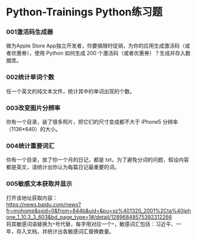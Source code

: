 # Python-Trainings Python练习题
### 001激活码生成器
做为Apple Store App独立开发者，你要搞限时促销，为你的应用生成激活码（或者优惠券），使用 Python 如何生成 200 个激活码（或者优惠券）？生成并存入数据库。
### 002统计单词个数
任一个英文的纯文本文件，统计其中的单词出现的个数。
### 003改变图片分辨率
你有一个目录，装了很多照片，把它们的尺寸变成都不大于 iPhone5 分辨率（1136*640）的大小。
### 004统计重要词汇
你有一个目录，放了你一个月的日记，都是 txt，为了避免分词的问题，假设内容都是英文，请统计出你认为每篇日记最重要的词。
### 005敏感文本获取并显示
打开该地址获取内容：<br>
https://news.baidu.com/news?fr=mohome&ssid=0&from=844b&uid=&pu=sz%401320_2001%2Cta%40iphone_1_10.3_3_603&bd_page_type=1#/detail/12896848575392312266 <br>
将其敏感词语替换为`*`号代替，每字用对应一个`*`，敏感词汇包括：习近平、一年，存入文档，并统计出各敏感词汇替换数量。